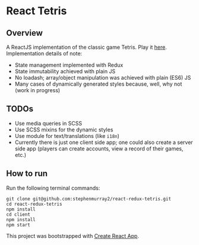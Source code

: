 # React Tetris

## Overview

A ReactJS implementation of the classic game Tetris. Play it [here](https://main.d39hvhh21byela.amplifyapp.com/). Implementation details of note:

- State management implemented with Redux
- State immutability achieved with plain JS
- No loadash; array/object manipulation was achieved with plain (ES6) JS
- Many cases of dynamically generated styles because, well, why not (work in progress)

## TODOs

- Use media queries in SCSS
- Use SCSS mixins for the dynamic styles
- Use module for text/translations (like `i18n`)
- Currently there is just one client side app; one could also create a server side app (players can create accounts, view a record of their games, etc.)

## How to run

Run the following terminal commands:

```
git clone git@github.com:stephenmurray2/react-redux-tetris.git
cd react-redux-tetris
npm install
cd client
npm install
npm start
```

This project was bootstrapped with [Create React App](https://github.com/facebook/create-react-app).
